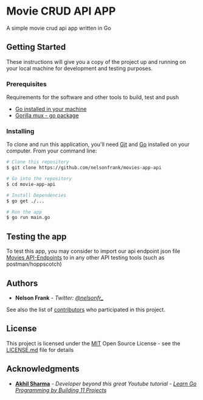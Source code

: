 # Movie CRUD API APP

A simple movie crud api app written in Go

## Getting Started

These instructions will give you a copy of the project up and running on
your local machine for development and testing purposes.

### Prerequisites

Requirements for the software and other tools to build, test and push

- [Go installed in your machine](https://go.dev/doc/install)
- [Gorilla mux - go package](https://github.com/gorilla/mux)

### Installing

To clone and run this application, you'll need [Git](https://git-scm.com/book/en/v2/Getting-Started-Installing-Git) and [Go](https://go.dev/doc/install) installed on your computer. From your command line:

```sh
# Clone this repository
$ git clone https://github.com/nelsonfrank/movies-app-api

# Go into the repository
$ cd movie-app-api

# Install Dependencies
$ go get ./...

# Run the app
$ go run main.go

```

## Testing the app  

To test this app, you may consider to import our api endpoint json file [Movies API-Endpoints](movies-api-endpoints.json) to in any other API testing tools (such as postman/hoppscotch)

## Authors

- **Nelson Frank** - *Twitter: [@nelsonfr_](https://twitter.com/nelsonfr_)*

See also the list of
[contributors](https://github.com/nelsonfrank/movies-app-api/contributors)
who participated in this project.

## License

This project is licensed under the [MIT](LICENSE.md)
Open Source License - see the [LICENSE.md](LICENSE.md) file for
details

## Acknowledgments

- **[Akhil Sharma](https://github.com/AkhilSharma90)** - *Developer beyond this great Youtube tutorial - [Learn Go Programming by Building 11 Projects](https://www.youtube.com/watch?v=jFfo23yIWac)*
